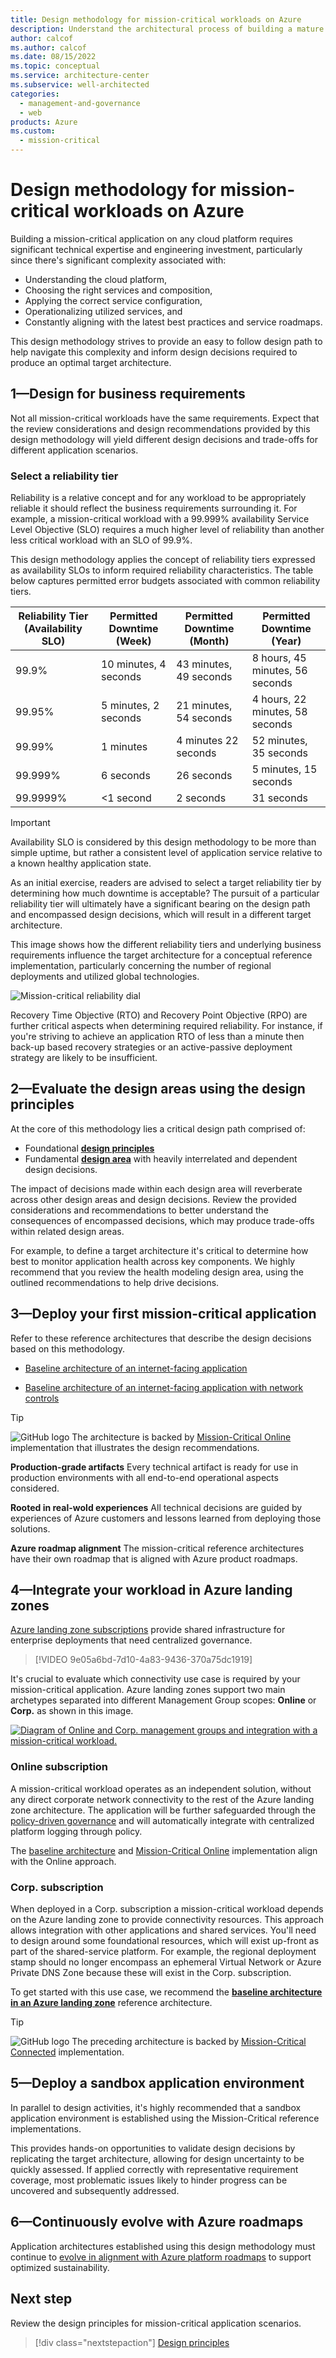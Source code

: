 ```yaml
---
title: Design methodology for mission-critical workloads on Azure
description: Understand the architectural process of building a mature mission-critical application on Microsoft Azure.
author: calcof
ms.author: calcof
ms.date: 08/15/2022
ms.topic: conceptual
ms.service: architecture-center
ms.subservice: well-architected
categories:
  - management-and-governance
  - web
products: Azure
ms.custom:
  - mission-critical
---
```


# Design methodology for mission-critical workloads on Azure

Building a mission-critical application on any cloud platform requires significant technical expertise and engineering investment, particularly since there's significant complexity associated with:

- Understanding the cloud platform,
- Choosing the right services and composition,
- Applying the correct service configuration, 
- Operationalizing utilized services, and
- Constantly aligning with the latest best practices and service roadmaps.

This design methodology strives to provide an easy to follow design path to help navigate this complexity and inform design decisions required to produce an optimal target architecture.

## 1&mdash;Design for business requirements

Not all mission-critical workloads have the same requirements. Expect that the review considerations and design recommendations provided by this design methodology will yield different design decisions and trade-offs for different application scenarios.

### Select a reliability tier

Reliability is a relative concept and for any workload to be appropriately reliable it should reflect the business requirements surrounding it. For example, a mission-critical workload with a 99.999% availability Service Level Objective (SLO) requires a much higher level of reliability than another less critical workload with an SLO of 99.9%. 

This design methodology applies the concept of reliability tiers expressed as availability SLOs to inform required reliability characteristics. The table below captures permitted error budgets associated with common reliability tiers.  

|Reliability Tier (Availability SLO)|Permitted Downtime (Week)|Permitted Downtime (Month)|Permitted Downtime (Year)|
|--|--|--|--|
|99.9%|10 minutes, 4 seconds|43 minutes, 49 seconds|8 hours, 45 minutes, 56 seconds|
|99.95%|5 minutes, 2 seconds|21 minutes, 54 seconds|4 hours, 22 minutes, 58 seconds|
|99.99%|1 minutes|4 minutes 22 seconds|52 minutes, 35 seconds|
|99.999%|6 seconds|26 seconds|5 minutes, 15 seconds|
|99.9999%|<1 second|2 seconds|31 seconds|

> [!IMPORTANT]
> Availability SLO is considered by this design methodology to be more than simple uptime, but rather a consistent level of application service relative to a known healthy application state.

As an initial exercise, readers are advised to select a target reliability tier by determining how much downtime is acceptable? The pursuit of a particular reliability tier will ultimately have a significant bearing on the design path and encompassed design decisions, which will result in a different target architecture. 

This image shows how the different reliability tiers and underlying business requirements influence the target architecture for a conceptual reference implementation, particularly concerning the number of regional deployments and utilized global technologies.

![Mission-critical reliability dial](./images/mission-critical-slo.gif "Mission-critical reliability dial")

Recovery Time Objective (RTO) and Recovery Point Objective (RPO) are further critical aspects when determining required reliability. For instance, if you're striving to achieve an application RTO of less than a minute then back-up based recovery strategies or an active-passive deployment strategy are likely to be insufficient. 

## 2&mdash;Evaluate the design areas using the design principles

At the core of this methodology lies a critical design path comprised of:

- Foundational **[design principles](mission-critical-design-principles.md)**
- Fundamental **[design area](mission-critical-overview.md#what-are-the-key-design-areas)** with heavily interrelated and dependent design decisions.

The impact of decisions made within each design area will reverberate across other design areas and design decisions. Review the provided considerations and recommendations to better understand the consequences of encompassed decisions, which may produce trade-offs within related design areas. 

For example, to define a target architecture it's critical to determine how best to monitor application health across key components. We highly recommend that you review the health modeling design area, using the outlined recommendations to help drive decisions.

## 3&mdash;Deploy your first mission-critical application

Refer to these reference architectures that describe the design decisions based on this methodology.

- [Baseline architecture of an internet-facing application](/azure/architecture/reference-architectures/containers/aks-mission-critical/mission-critical-intro)

- [Baseline architecture of an internet-facing application with network controls](/azure/architecture/reference-architectures/containers/aks-mission-critical/mission-critical-network-architecture)

> [!TIP]
> ![GitHub logo](./../_images/github.svg) The architecture is backed by [Mission-Critical Online](https://github.com/Azure/Mission-Critical-Online) implementation that illustrates the design recommendations.

**Production-grade artifacts** Every technical artifact is ready for use in production environments with all end-to-end operational aspects considered.

**Rooted in real-wold experiences** All technical decisions are guided by experiences of Azure customers and lessons learned from deploying those solutions.

**Azure roadmap alignment** The mission-critical reference architectures have their own roadmap that is aligned with Azure product roadmaps.

## 4&mdash;Integrate your workload in Azure landing zones

[Azure landing zone subscriptions](/azure/cloud-adoption-framework/ready/landing-zone/) provide shared infrastructure for enterprise deployments that need centralized governance. 

> [!VIDEO 9e05a6bd-7d10-4a83-9436-370a75dc1919]

It's crucial to evaluate which connectivity use case is required by your mission-critical application. Azure landing zones support two main archetypes separated into different Management Group scopes: **Online** or **Corp.** as shown in this image.

[ ![Diagram of Online and Corp. management groups and integration with a mission-critical workload.](./images/mission-critical-landing-zones.gif) ](./images/mission-critical-landing-zones.gif)

### Online subscription

A mission-critical workload operates as an independent solution, without any direct corporate network connectivity to the rest of the Azure landing zone architecture. The application will be further safeguarded through the [policy-driven governance](/azure/cloud-adoption-framework/ready/enterprise-scale/dine-guidance) and will automatically integrate with centralized platform logging through policy.

The [baseline architecture](/azure/architecture/reference-architectures/containers/aks-mission-critical/mission-critical-intro) and [Mission-Critical Online](https://github.com/Azure/Mission-Critical-Online) implementation align with the Online approach. 

### Corp. subscription

When deployed in a Corp. subscription a mission-critical workload depends on the Azure landing zone to provide connectivity resources. This approach allows integration with other applications and shared services. You'll need to design around  some foundational resources, which will exist up-front as part of the shared-service platform. For example, the regional deployment stamp should no longer encompass an ephemeral Virtual Network or Azure Private DNS Zone because these will exist in the Corp. subscription.

To get started with this use case, we recommend the [**baseline architecture in an Azure landing zone**](/azure/architecture/reference-architectures/containers/aks-mission-critical/mission-critical-landing-zone) reference architecture. 

> [!TIP]
> ![GitHub logo](./../_images/github.svg) The preceding architecture is backed by [Mission-Critical Connected](https://github.com/Azure/Mission-Critical-Connected) implementation.


## 5&mdash;Deploy a sandbox application environment

In parallel to design activities, it's highly recommended that a sandbox application environment is established using the Mission-Critical reference implementations.

This provides hands-on opportunities to validate design decisions by replicating the target architecture, allowing for design uncertainty to be quickly assessed. If applied correctly with representative requirement coverage, most problematic issues likely to hinder progress can be uncovered and subsequently addressed.

## 6&mdash;Continuously evolve with Azure roadmaps

Application architectures established using this design methodology must continue to [evolve in alignment with Azure platform roadmaps](/azure/architecture/guide/design-principles/design-for-evolution) to support optimized sustainability.

## Next step

Review the design principles for mission-critical application scenarios.

> [!div class="nextstepaction"]
> [Design principles](mission-critical-design-principles.md)
